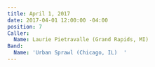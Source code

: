 ```yaml
---
title: April 1, 2017
date: 2017-04-01 12:00:00 -04:00
position: 7
Caller:
  Name: Laurie Pietravalle (Grand Rapids, MI)
Band:
  Name: 'Urban Sprawl (Chicago, IL)  '
---
```


